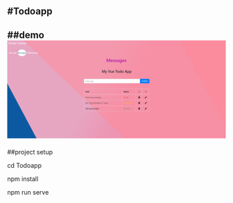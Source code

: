 #Todoapp
---
##demo
![This is a alt text.](/pic/page.png "This is a sample image.")
---

##project setup

cd Todoapp

npm install

npm run serve